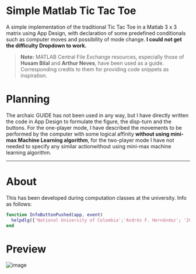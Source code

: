 # Simple Matlab Tic Tac Toe

A simple implementation of the traditional Tic Tac Toe in a Matlab 3 x 3 matrix using App Design, with declaration of some predefined conditionals such as computer moves and possibility of mode change. **I could not get the difficulty Dropdown to work.**

> **Note:** MATLAB Central File Exchange resources, especially those of **Husam Bilal** and **Arthur Neves**, have been used as a guide. Corresponding credits to them for providing code snippets as inspiration.

# Planning
The archaic GUIDE has not been used in any way, but I have directly written the code in App Design to formulate the figure, the disp-turn and the buttons. For the one-player mode, I have described the movements to be performed by the computer with some logical affinity **without using mini-max Machine Learning algorithm**, for the two-player mode I have not needed to specify any similar actionwithout using mini-max machine learning algorithm.

---
# About
This has been developed during computation classes at the university. Info as follows: 
```` matlab
function InfoButtonPushed(app, event)
  helpdlg({'National University of Colombia';'Andrés F. Hernández'; '2021, july 24';''},'Info');
end
````

# Preview
![image](https://user-images.githubusercontent.com/105471058/182025642-4673dc24-6f47-4672-99e0-a88bc76d512f.png)
